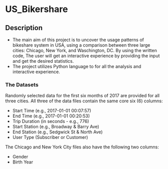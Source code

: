 # US_Bikershare

## Description

- The main aim of this project is to uncover the usage patterns of bikeshare system in USA, using a comparison between three large cities: Chicago, New York, and Waschington, DC. By using the written code, The user will get an interactive experience by providing the input and get the desired statistics.
- The project utilizes Python language to for all the analysis and interactive experience.


### The Datasets 
  Randomly selected data for the first six months of 2017 are provided for all three cities. All three of the data files contain the same core six (6) columns:
<ul>
<li>Start Time (e.g., 2017-01-01 00:07:57)
<li>End Time (e.g., 2017-01-01 00:20:53)
<li>Trip Duration (in seconds - e.g., 776)
<li>Start Station (e.g., Broadway & Barry Ave)
<li>End Station (e.g., Sedgwick St & North Ave)
<li>User Type (Subscriber or Customer)
</ul>


The Chicago and New York City files also have the following two columns:
<ul>
<li>Gender
<li>Birth Year
</ul>
